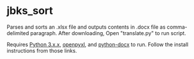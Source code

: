# jbks_sort
Parses and sorts an .xlsx file and outputs contents in .docx file as comma-delimited paragraph.
After downloading, Open "translate.py" to run script.

Requires [Python 3.x.x](https://www.python.org/downloads/), [openpyxl](https://openpyxl.readthedocs.io/en/default/), and [python-docx](https://python-docx.readthedocs.io/en/latest/) to run. Follow the install instructions from those links.
